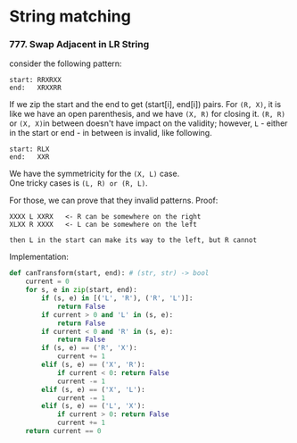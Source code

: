 # String matching

### 777. Swap Adjacent in LR String

consider the following pattern:

```text
start: RRXRXX
end:   XRXXRR
```

If we zip the start and the end to get \(start\[i\], end\[i\]\) pairs. For `(R, X)`, it is like we have an open parenthesis, and we have `(X, R)` for closing it. `(R, R)` or `(X, X)`in between doesn't have impact on the validity; however, `L` - either in the start or end - in between is invalid, like following.

```text
start: RLX
end:   XXR
```

We have the symmetricity for the `(X, L)` case.  
One tricky cases is `(L, R) or (R, L)`. 

For those, we can prove that they invalid patterns. Proof:

```text
XXXX L XXRX   <- R can be somewhere on the right
XLXX R XXXX   <- L can be somewhere on the left

then L in the start can make its way to the left, but R cannot
```

Implementation:

```python
def canTransform(start, end): # (str, str) -> bool   
	current = 0
	for s, e in zip(start, end):
		if (s, e) in [('L', 'R'), ('R', 'L')]:
			return False
		if current > 0 and 'L' in (s, e):
			return False
		if current < 0 and 'R' in (s, e):
			return False
		if (s, e) == ('R', 'X'):
			current += 1
		elif (s, e) == ('X', 'R'):
			if current < 0: return False
			current -= 1
		elif (s, e) == ('X', 'L'):
			current -= 1
		elif (s, e) == ('L', 'X'):
			if current > 0: return False
			current += 1
	return current == 0
```

